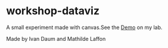 # workshop-dataviz
A small experiment made with canvas.See the [Demo](http://dataviz.ivandaum.fr) on my lab.

Made by Ivan Daum and Mathilde Laffon
